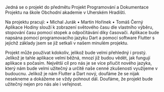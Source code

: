 Jedná se o projekt do předmětu Projekt Programování a Dokumentace Projektu na škole Obchodní akademie v Uherském Hradišti.


Na projektu pracují:
•	Michal Jurák
•	Martin Hořinek
•	Tomáš Černý
Aplikace Hodiny slouží k zobrazení světového času dle vlastního výběru, stopování času pomocí stopek a odpočítávání díky časovači. 
Aplikace bude napsána pomocí programovacího jazyku Dart a pomocí software Flutter s jejichž základy jsem se již setkali v našem minulém projektu.


Projekt může používat kdokoliv, jelikož bude velmi přehledný i prostý. Jelikož je tahle aplikace velmi běžná, mnozí již budou vědět, jak fungují aplikace s počasím. Největší cíl pro nás je se více přiučit nového jazyka, který nám bude velmi užitečný a určitě naše cenné zkušenosti využijeme v budoucnu. Jelikož je nám Flutter a Dart nový, doufáme že se nijak nesekneme a dokážeme se vždy pohnout dál. Doufáme, že projekt bude užitečný nejen pro nás ale i veřejnost.

